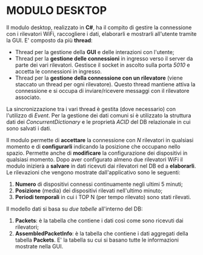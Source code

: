 # MODULO DESKTOP

Il modulo desktop, realizzato in **C#**, ha il compito di gestire la connessione con i rilevatori WiFi, raccogliere i dati, elaborarli e mostrarli all'utente tramite la GUI.
E' composto da più **thread**:
* Thread per la gestione della **GUI** e delle interazioni con l'utente;
* Thread per la **gestione delle connessioni** in ingresso verso il server da parte dei vari rilevatori. Gestisce il socket in ascolto sulla porta *5010* e accetta le connessioni in ingresso.
* Thread per la **gestione della connessione con un rilevatore** (viene staccato un thread per ogni rilevatore). Questo thread mantiene attiva la connessione e si occupa di inviare/ricevere messaggi con il rilevatore associato.

La sincronizzazione tra i vari thread è gestita (dove necessario) con l'utilizzo di *Event*. 
Per la gestione dei dati comuni si è utilizzato la struttura dati dei *ConcurrentDictionary* e le proprietà *ACID* del DB relazionale in cui sono salvati i dati.

Il modulo permette di **accettare** la connessione con *N* rilevatori in qualsiasi momento e di **configurarli** indicando la posizione che occupano nello spazio. Permette anche di **modificare** la configurazione dei dispositivi in qualsiasi momento.
Dopo aver configurato almeno due rilevatori WiFi il modulo inizierà a **salvare** in dati ricevuti dai rilevatori nel DB ed a **elaborarli**. Le rilevazioni che vengono mostrate dall'applicativo sono le seguenti:
1. **Numero** di dispositivi connessi continuamente negli ultimi 5 minuti;
2. **Posizione** (media) dei dispositivi rilevati nell'ultimo minuto;
3. **Periodi temporali** in cui i TOP N (per tempo rilevato) sono stati rilevati.

Il modello dati si basa su *due tabelle* all'interno del DB:
1. **Packets**: è la tabella che contiene i dati così come sono ricevuti dai rilevatori;
2. **AssembledPacketInfo**: è la tabella che contiene i dati aggregati della tabella **Packets**. E' la tabella su cui si basano tutte le informazioni mostrate nella GUI.

